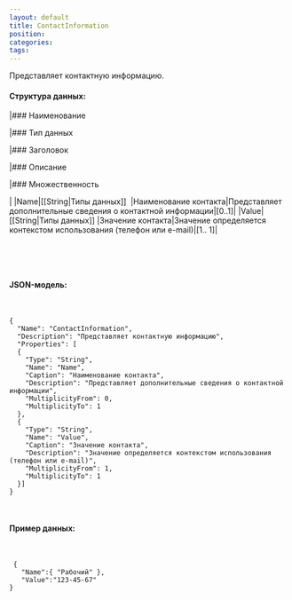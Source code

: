 ```yaml
---
layout: default
title: ContactInformation
position: 
categories: 
tags: 
---
```


Представляет контактную информацию.

#### Структура данных:

|### Наименование

|### Тип данных

|### Заголовок

|### Описание

|### Множественность

|
|Name|[[String|Типы данных]]  |Наименование контакта|Представляет дополнительные сведения о контактной информации|[0..1]|
|Value|[[String|Типы данных]] |Значение контакта|Значение определяется контекстом использования (телефон или e-mail)|[1.. 1]|

 

 

#### JSON-модель:

 

```
{
  "Name": "ContactInformation",
  "Description": "Представляет контактную информацию",  
  "Properties": [
  {
    "Type": "String",
    "Name": "Name",
    "Caption": "Наименование контакта",
    "Description": "Представляет дополнительные сведения о контактной информации",
    "MultiplicityFrom": 0,
    "MultiplicityTo": 1
  },
  {
    "Type": "String",
    "Name": "Value",
    "Caption": "Значение контакта",
    "Description": "Значение определяется контекстом использования (телефон или e-mail)",
    "MultiplicityFrom": 1,
    "MultiplicityTo": 1
  }]
}
```

 

#### Пример данных:

 

```
 {
   "Name":{ "Рабочий" },
   "Value":"123-45-67"
}
```

